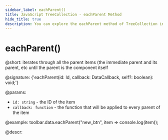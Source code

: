 ```yaml
---
sidebar_label: eachParent()
title: JavaScript TreeCollection - eachParent Method 
hide_title: true
description: You can explore the eachParent method of TreeCollection in the documentation of the DHTMLX JavaScript UI library. Browse developer guides and API reference, try out code examples and live demos, and download a free 30-day evaluation version of DHTMLX Suite 7.
---
```

 
# eachParent()

@short: iterates through all the parent items (the immediate parent and its parent, etc until the parent is the component itself

@signature: {'eachParent(id: Id, callback: DataCallback<T>, self?: boolean): void;'}

@params:
- `id: string` - the ID of the item
- `callback: function` - the function that will be applied to every parent of the item

@example:
toolbar.data.eachParent("new_btn", item => console.log(item));

@descr:
